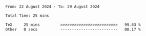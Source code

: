 <!--START_SECTION:waka-->

```txt
From: 22 August 2024 - To: 29 August 2024

Total Time: 25 mins

TeX     25 mins         >>>>>>>>>>>>>>>>>>>>>>>>>   99.83 %
Other   0 secs          -------------------------   00.17 %
```

<!--END_SECTION:waka-->
